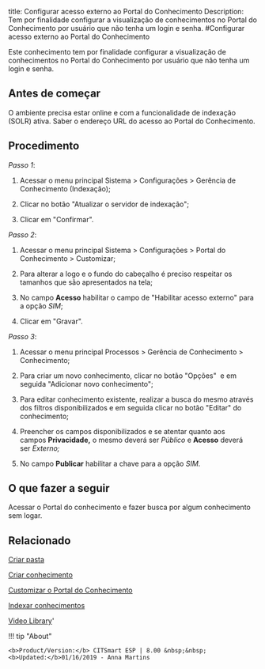 title: Configurar acesso externo ao Portal do Conhecimento
Description: Tem por finalidade configurar a visualização de conhecimentos no Portal do Conhecimento por usuário que não tenha um login e senha.
#Configurar acesso externo ao Portal do Conhecimento

Este conhecimento tem por finalidade configurar a visualização de conhecimentos
no Portal do Conhecimento por usuário que não tenha um login e senha.

Antes de começar
------------------

O ambiente precisa estar online e com a funcionalidade de indexação (SOLR)
ativa. Saber o endereço URL do acesso ao Portal do Conhecimento.

Procedimento
--------------

*Passo 1*:

1.  Acessar o menu principal Sistema \> Configurações \> Gerência de
    Conhecimento (Indexação);

2.  Clicar no botão "Atualizar o servidor de indexação";

3.  Clicar em "Confirmar".

*Passo 2*:

1.  Acessar o menu principal Sistema \> Configurações \> Portal do Conhecimento
    \> Customizar;

2.  Para alterar a logo e o fundo do cabeçalho é preciso respeitar os tamanhos
    que são apresentados na tela;

3.  No campo **Acesso** habilitar o campo de "Habilitar acesso externo" para a
    opção *SIM*;

4.  Clicar em "Gravar".

*Passo 3*:

1.  Acessar o menu principal Processos \> Gerência de Conhecimento \>
    Conhecimento;

2.  Para criar um novo conhecimento, clicar no botão "Opções"  e em seguida
    "Adicionar novo conhecimento";

3.  Para editar conhecimento existente, realizar a busca do mesmo através dos
    filtros disponibilizados e em seguida clicar no botão "Editar" do
    conhecimento;

4.  Preencher os campos disponibilizados e se atentar quanto aos
    campos **Privacidade,** o mesmo deverá ser *Público* e **Acesso** deverá
    ser *Externo;*

5.  No campo **Publicar** habilitar a chave para a opção *SIM*.

O que fazer a seguir
--------------------

Acessar o Portal do conhecimento e fazer busca por algum conhecimento sem logar.


Relacionado
----------

[Criar pasta](/pt-br/citsmart-esp-8/processes/knowledge/configuration/create-folder.html)

[Criar conhecimento](/pt-br/citsmart-esp-8/processes/knowledge/use/create-knowledge.html)

[Customizar o Portal do Conhecimento](/pt-br/citsmart-esp-8/platform-administration/environment-configuration/knowledge-portal-customize-knowledge-portal.html)

[Indexar conhecimentos](/pt-br/citsmart-esp-8/processes/knowledge/configuration/index-knowledge.html)


<i class='fa fa-youtube-play  fa-2x' style='color:#97ce17;vertical-align: middle;'> </i> [Video Library](https://www.youtube.com/playlist?list=PLB5qK2uzf2RMbaWr-pRsc9bsaVnc_xTzd)'

!!! tip "About"

    <b>Product/Version:</b> CITSmart ESP | 8.00 &nbsp;&nbsp;
    <b>Updated:</b>01/16/2019 - Anna Martins
